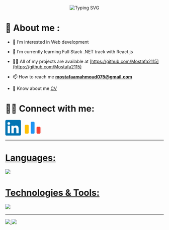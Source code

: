 <p align="center"> 
  <img src="https://readme-typing-svg.herokuapp.com?font=Fira+Code&weight=500&size=30&duration=4000&pause=1000&color=blue&center=true&vCenter=true&width=500&lines=Hi👋🏻,+I'm+Mostafa+Mahmoud;Full-Stack+.NET+Developer" alt="Typing SVG" />
</p>

 # 👤 About me : 
 

- 👀 I’m interested in Web development 
- 🌱 I’m currently learning Full Stack .NET track with React.js
- 👨‍💻 All of my projects are available at [https://github.com/Mostafa2115](https://github.com/Mostafa2115)
- 📫 How to reach me **mostafaamahmoud075@gmail.com**

- 📄 Know about me <a href="https://flowcv.com/resume/rh8fe90babm9" target="_blank"> CV </a> 

  

# 🤝🏻 Connect with me: 
<p align="left">  <a href="https://www.linkedin.com/in/mostafa-mahmoud-5i" target="blank"><img align="center" src="https://raw.githubusercontent.com/iChiwi/iChiwi/refs/heads/main/src/LinkedIn.png" alt="LinkedIn Profile of Mostafa Mahmoud" height="50" width="50" /></a>&nbsp;&nbsp; <a href="https://codeforces.com/profile/Mostafa3X" target="blank"> <img align="center" src="https://raw.githubusercontent.com/iChiwi/iChiwi/refs/heads/main/src/Codeforces.png" alt="Mostafa3X" height="50" width="50" />
</p>  
  
---
  
# Languages:
  <p align="left">
  <img src="https://go-skill-icons.vercel.app/api/icons?i=cpp,python,html,css,js,java,php,cs"/>
  </p>
  
# Technologies & Tools:
  <p align="left">
  <img src="https://go-skill-icons.vercel.app/api/icons?i=laravel,dotnet,express,mysql,sqlserver,mongodb,supabase,nodejs,tailwind,bootstrap,git,github,postman,vscode,visualstudio"/>
  </p>
  
  ---

  
  <p align="left">
      <img src="https://github-readme-stats.vercel.app/api/top-langs?username=mostafa2115&layout=compact&langs_count=6&theme=codeSTACKr" height=150/>
    <img src="https://github-readme-stats.vercel.app/api?username=mostafa2115&show_icons=true&theme=dark" height=150/>
  </p>

  

<!---
Mostafa2115/Mostafa2115 is a ✨ special ✨ repository because its `README.md` (this file) appears on your GitHub profile.
You can click the Preview link to take a look at your changes.
--->
